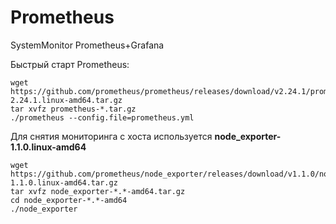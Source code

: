 # Prometheus
SystemMonitor Prometheus+Grafana

Быстрый старт Prometheus: 
```
wget https://github.com/prometheus/prometheus/releases/download/v2.24.1/prometheus-2.24.1.linux-amd64.tar.gz
tar xvfz prometheus-*.tar.gz
./prometheus --config.file=prometheus.yml
```
Для снятия мониторинга с хоста используется **node_exporter-1.1.0.linux-amd64**
```
wget https://github.com/prometheus/node_exporter/releases/download/v1.1.0/node_exporter-1.1.0.linux-amd64.tar.gz
tar xvfz node_exporter-*.*-amd64.tar.gz
cd node_exporter-*.*-amd64
./node_exporter
```
